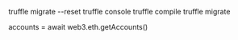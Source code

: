 truffle migrate --reset
truffle console
truffle compile
truffle migrate

accounts = await web3.eth.getAccounts()
